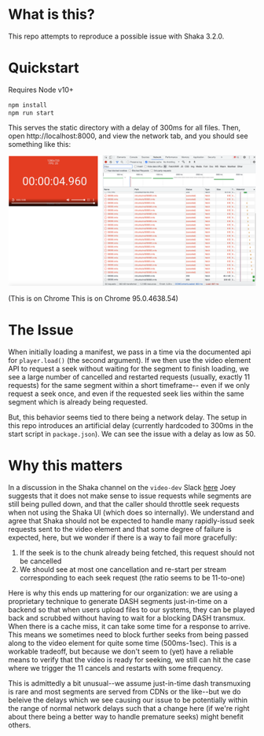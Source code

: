 
# What is this?

This repo attempts to reproduce a possible issue with Shaka 3.2.0.
# Quickstart
Requires Node v10+
```
npm install
npm run start
```
This serves the static directory with a delay of 300ms for all files. Then, open http://localhost:8000, and view the network tab, and you should see something like this:

![chrome screenshot](./chrome_screenshot.png)


(This is on Chrome This is on Chrome 95.0.4638.54)
# The Issue
When initially loading a manifest, we pass in a time via the documented api for `player.load()` (the second argument). If we then use the video element API to request a seek without waiting for the segment to finish loading, we see a large number of cancelled and restarted requests (usually, exactly 11 requests) for the same segment within a short timeframe-- even if we only request a seek once, and even if the requested seek lies within the same segment which is already being requested.

But, this behavior seems tied to there being a network delay. The setup in this repo introduces an artificial delay (currently hardcoded to 300ms in the start script in `package.json`). We can see the issue with a delay as low as 50.

# Why this matters
In a discussion in the Shaka channel on the `video-dev` Slack [here](https://video-dev.slack.com/archives/C01QRAFHLQK/p1635184330009100) Joey suggests that it does not make sense to issue requests while segments are still being pulled down, and that the caller should throttle seek requests when not using the Shaka UI (which does so internally). We understand and agree that Shaka should not be expected to handle many rapidly-issud seek requests sent to the video element and that some degree of failure is expected, here, but we wonder if there is a way to fail more gracefully:

1. If the seek is to the chunk already being fetched, this request should not be cancelled
2. We should see at most one cancellation and re-start per stream corresponding to each seek request (the ratio seems to be 11-to-one)

Here is why this ends up mattering for our organization: we are using a proprietary technique to generate DASH segments just-in-time on a backend so that when users upload files to our systems, they can be played back and scrubbed without having to wait for a blocking DASH transmux. When there is a cache miss, it can take some time for a response to arrive. This means we sometimes need to block further seeks from being passed along to the video element for quite some time (500ms-1sec). This is a workable tradeoff, but because we don't seem to (yet) have a reliable means to verify that the video is ready for seeking, we still can hit the case where we trigger the 11 cancels and restarts with some frequency.

This is admittedly a bit unusual--we assume just-in-time dash transmuxing is rare and most segments are served from CDNs or the like--but we do beleive the delays which we see causing our issue to be potentially within the range of normal network delays such that a change here (if we're right about there being a better way to handle premature seeks) might benefit others.
